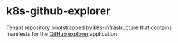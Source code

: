 # k8s-github-explorer
Tenant repository bootstrapped by [k8s-infrastructure](https://github.com/mmontes11/k8s-infrastructure) that contains manifests for the [GitHub explorer](https://github.com/mmontes11/github-explorer) application
